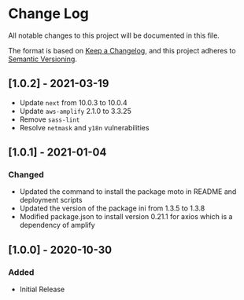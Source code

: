 # Change Log

All notable changes to this project will be documented in this file.

The format is based on [Keep a Changelog](https://keepachangelog.com/en/1.0.0/),
and this project adheres to [Semantic Versioning](https://semver.org/spec/v2.0.0.html).

## [1.0.2] - 2021-03-19
- Update `next` from 10.0.3 to 10.0.4
- Update `aws-amplify` 2.1.0 to 3.3.25
- Remove `sass-lint`
- Resolve `netmask` and `y18n` vulnerabilities

## [1.0.1] - 2021-01-04

### Changed

- Updated the command to install the package moto in README and deployment scripts
- Updated the version of the package ini from 1.3.5 to 1.3.8
- Modified package.json to install version 0.21.1 for axios which is a dependency of amplify

## [1.0.0] - 2020-10-30

### Added

- Initial Release
